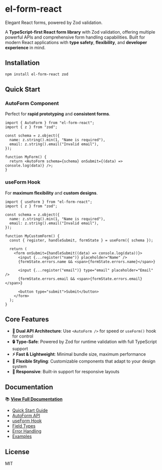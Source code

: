 # el-form-react

Elegant React forms, powered by Zod validation.

A **TypeScript-first React form library** with Zod validation, offering multiple powerful APIs and comprehensive form handling capabilities. Built for modern React applications with **type safety**, **flexibility**, and **developer experience** in mind.

## Installation

```bash
npm install el-form-react zod
```

## Quick Start

### AutoForm Component

Perfect for **rapid prototyping** and **consistent forms**.

```tsx
import { AutoForm } from "el-form-react";
import { z } from "zod";

const schema = z.object({
  name: z.string().min(1, "Name is required"),
  email: z.string().email("Invalid email"),
});

function MyForm() {
  return <AutoForm schema={schema} onSubmit={(data) => console.log(data)} />;
}
```

### useForm Hook

For **maximum flexibility** and **custom designs**.

```tsx
import { useForm } from "el-form-react";
import { z } from "zod";

const schema = z.object({
  name: z.string().min(1, "Name is required"),
  email: z.string().email("Invalid email"),
});

function MyCustomForm() {
  const { register, handleSubmit, formState } = useForm({ schema });

  return (
    <form onSubmit={handleSubmit((data) => console.log(data))}>
      <input {...register("name")} placeholder="Name" />
      {formState.errors.name && <span>{formState.errors.name}</span>}

      <input {...register("email")} type="email" placeholder="Email" />
      {formState.errors.email && <span>{formState.errors.email}</span>}

      <button type="submit">Submit</button>
    </form>
  );
}
```

## Core Features

- **🚀 Dual API Architecture**: Use `<AutoForm />` for speed or `useForm()` hook for control
- **🔒 Type-Safe**: Powered by Zod for runtime validation with full TypeScript support
- **⚡ Fast & Lightweight**: Minimal bundle size, maximum performance
- **🎨 Flexible Styling**: Customizable components that adapt to your design system
- **📱 Responsive**: Built-in support for responsive layouts

## Documentation

📚 **[View Full Documentation](https://colorpulse6.github.io/el-form/)**

- [Quick Start Guide](https://colorpulse6.github.io/el-form/docs/quick-start)
- [AutoForm API](https://colorpulse6.github.io/el-form/docs/autoform)
- [useForm Hook](https://colorpulse6.github.io/el-form/docs/useform)
- [Field Types](https://colorpulse6.github.io/el-form/docs/field-types)
- [Error Handling](https://colorpulse6.github.io/el-form/docs/error-handling)
- [Examples](https://colorpulse6.github.io/el-form/docs/examples)

## License

MIT

